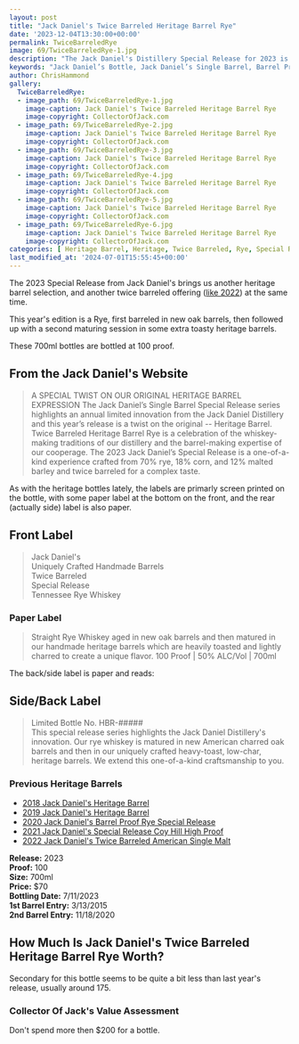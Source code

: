 ```yaml
---
layout: post
title: "Jack Daniel's Twice Barreled Heritage Barrel Rye"
date: '2023-12-04T13:30:00+00:00'
permalink: TwiceBarreledRye
image: 69/TwiceBarreledRye-1.jpg
description: "The Jack Daniel's Distillery Special Release for 2023 is a Twice Barreled Heritage Barrel Rye, featuring Straight Rye Whiskey aged in new oak barrels and then matured in our handmade heritage barrels which are heavily toasted and lightly charred to create a unique flavor."
keywords: "Jack Daniel’s Bottle, Jack Daniel’s Single Barrel, Barrel Proof, Rye, Barrel Proof Rye"
author: ChrisHammond
gallery:
  TwiceBarreledRye:
  - image_path: 69/TwiceBarreledRye-1.jpg
    image-caption: Jack Daniel's Twice Barreled Heritage Barrel Rye
    image-copyright: CollectorOfJack.com
  - image_path: 69/TwiceBarreledRye-2.jpg
    image-caption: Jack Daniel's Twice Barreled Heritage Barrel Rye
    image-copyright: CollectorOfJack.com
  - image_path: 69/TwiceBarreledRye-3.jpg
    image-caption: Jack Daniel's Twice Barreled Heritage Barrel Rye
    image-copyright: CollectorOfJack.com
  - image_path: 69/TwiceBarreledRye-4.jpg
    image-caption: Jack Daniel's Twice Barreled Heritage Barrel Rye
    image-copyright: CollectorOfJack.com
  - image_path: 69/TwiceBarreledRye-5.jpg
    image-caption: Jack Daniel's Twice Barreled Heritage Barrel Rye
    image-copyright: CollectorOfJack.com
  - image_path: 69/TwiceBarreledRye-6.jpg
    image-caption: Jack Daniel's Twice Barreled Heritage Barrel Rye
    image-copyright: CollectorOfJack.com
categories: [ Heritage Barrel, Heritage, Twice Barreled, Rye, Special Release, 700ml ]
last_modified_at: '2024-07-01T15:55:45+00:00'
---
```

The 2023 Special Release from Jack Daniel's brings us another heritage barrel selection, and another twice barreled offering ([like 2022](/TwiceBarreledAmericanMalt)) at the same time. 

This year's edition is a Rye, first barreled in new oak barrels, then followed up with a second maturing session in some extra toasty heritage barrels. 

These 700ml bottles are bottled at 100 proof. 

## From the Jack Daniel's Website
> A SPECIAL TWIST ON OUR ORIGINAL HERITAGE BARREL EXPRESSION
> The Jack Daniel’s Single Barrel Special Release series highlights an annual limited innovation from the Jack Daniel Distillery and this year’s release is a twist on the original -- Heritage Barrel. Twice Barreled Heritage Barrel Rye is a celebration of the whiskey-making traditions of our distillery and the barrel-making expertise of our cooperage. The 2023 Jack Daniel’s Special Release is a one-of-a-kind experience crafted from 70% rye, 18% corn, and 12% malted barley and twice barreled for a complex taste.


As with the heritage bottles lately, the labels are primarly screen printed on the bottle, with some paper label at the bottom on the front, and the rear (actually side) label is also paper.

## Front Label
> Jack Daniel's  
> Uniquely Crafted Handmade Barrels  
> Twice Barreled  
> Special Release  
> Tennessee Rye Whiskey  
### Paper Label
> Straight Rye Whiskey aged in new oak barrels and then matured in our handmade heritage barrels which are heavily toasted and lightly charred to create a unique flavor.
> 100 Proof | 50% ALC/Vol | 700ml 

The back/side label is paper and reads:

## Side/Back Label
> Limited Bottle No. HBR-#####  
> This special release series highlights the Jack Daniel Distillery's innovation. Our rye whiskey is matured in new American charred oak barrels and then in our uniquely crafted heavy-toast, low-char, heritage barrels. We extend this one-of-a-kind craftsmanship to you.  


### Previous Heritage Barrels  
- [2018 Jack Daniel's Heritage Barrel](/HeritageBarrel)  
- [2019 Jack Daniel's Heritage Barrel](/HeritageBarrel2019)  
- [2020 Jack Daniel's Barrel Proof Rye Special Release](/2020SpecialRelease)  
- [2021 Jack Daniel's Special Release Coy Hill High Proof](/JackDanielsSpecialReleaseCoyHillHighProof)  
- [2022 Jack Daniel's Twice Barreled American Single Malt](/TwiceBarreledAmericanMalt)


**Release:** 2023  
**Proof:** 100  
**Size:** 700ml  
**Price:** $70  
**Bottling Date:** 7/11/2023  
**1st Barrel Entry:** 3/13/2015  
**2nd Barrel Entry:** 11/18/2020   

## How Much Is Jack Daniel's Twice Barreled Heritage Barrel Rye Worth?
Secondary for this bottle seems to be quite a bit less than last year's release, usually around 175. 

### Collector Of Jack's Value Assessment
Don't spend more then $200 for a bottle. 
